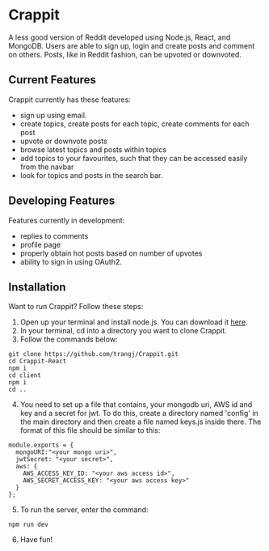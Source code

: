 # Crappit
A less good version of Reddit developed using Node.js, React, and MongoDB. Users are able to sign up, login and create posts and comment on others. Posts, like in Reddit fashion, can be upvoted or downvoted.

## Current Features
Crappit currently has these features:
- sign up using email.
- create topics, create posts for each topic, create comments for each post
- upvote or downvote posts
- browse latest topics and posts within topics
- add topics to your favourites, such that they can be accessed easily from the navbar
- look for topics and posts in the search bar. 

## Developing Features
Features currently in development:
- replies to comments
- profile page
- properly obtain hot posts based on number of upvotes
- ability to sign in using OAuth2.

## Installation
Want to run Crappit? Follow these steps:
1. Open up your terminal and install node.js. You can download it [here](https://nodejs.org/en/download/).
2. In your terminal, cd into a directory you want to clone Crappit.
3. Follow the commands below:
```
git clone https://github.com/trangj/Crappit.git
cd Crappit-React
npm i
cd client
npm i
cd ..
```
4. You need to set up a file that contains, your mongodb uri, AWS id and key and a secret for jwt. To do this, create a directory named 'config' in the main directory and then create a file named keys.js inside there. The format of this file should be similar to this:
```
module.exports = {
  mongoURI:"<your mongo uri>",
  jwtSecret: "<your secret>",
  aws: {
    AWS_ACCESS_KEY_ID: "<your aws access id>",
    AWS_SECRET_ACCESS_KEY: "<your aws access key>"
  }
};

```
5. To run the server, enter the command:
```
npm run dev
```
6. Have fun!
